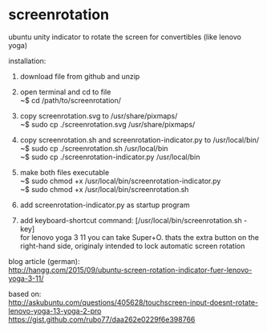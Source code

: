 # screenrotation
ubuntu unity indicator to rotate the screen for convertibles (like lenovo yoga)

installation:

1. download file from github and unzip

2. open terminal and cd to file                                                                      
~$ cd /path/to/screenrotation/

3. copy screenrotation.svg to /usr/share/pixmaps/                                                              
~$ sudo cp ./screenrotation.svg /usr/share/pixmaps/

4. copy screenrotation.sh and screenrotation-indicator.py to /usr/local/bin/                                       
~$ sudo cp ./screenrotation.sh /usr/local/bin                                                                    
~$ sudo cp ./screenrotation-indicator.py /usr/local/bin

5. make both files executable                                                                                     
~$ sudo chmod +x /usr/local/bin/screenrotation-indicator.py                                              
~$ sudo chmod +x /usr/local/bin/screenrotation.sh

6. add screenrotation-indicator.py as startup program                                                          

7. add keyboard-shortcut  command: [/usr/local/bin/screenrotation.sh -key]                                   
   for lenovo yoga 3 11 you can take Super+O. thats the extra button on the right-hand side, originaly intended 
   to lock automatic screen rotation 


blog article (german):                                                                                          
http://hangg.com/2015/09/ubuntu-screen-rotation-indicator-fuer-lenovo-yoga-3-11/

based on:                                                                                                          
http://askubuntu.com/questions/405628/touchscreen-input-doesnt-rotate-lenovo-yoga-13-yoga-2-pro
https://gist.github.com/rubo77/daa262e0229f6e398766

